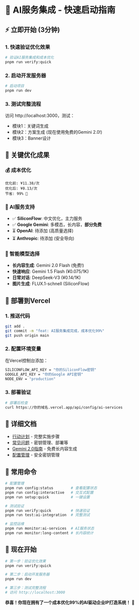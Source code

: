 # 🚀 AI服务集成 - 快速启动指南

## ⚡ 立即开始 (3分钟)

### 1. 快速验证优化效果
```bash
# 验证AI服务集成和成本优化
pnpm run verify:quick
```

### 2. 启动开发服务器
```bash
# 启动项目
pnpm run dev
```

### 3. 测试完整流程
访问 http://localhost:3000，测试：
- 模块1：关键词生成
- 模块2：方案生成 (现在使用免费的Gemini 2.0!)
- 模块3：Banner设计

## 🎯 关键优化成果

### 💰 成本优化
```
优化前: ¥11.38/次
优化后: ¥0.13/次  
节省: 99% 🎉
```

### 🤖 AI服务支持
- ✅ **SiliconFlow**: 中文优化，主力服务
- ✅ **Google Gemini**: 多模态，长内容，**部分免费**
- ⏳ **OpenAI**: 待添加 (高质量选择)
- ⏳ **Anthropic**: 待添加 (安全导向)

### 🧠 智能模型选择
- **长内容生成**: Gemini 2.0 Flash (免费!)
- **快速响应**: Gemini 1.5 Flash (¥0.075/1K)
- **日常对话**: DeepSeek-V3 (¥0.14/1K)
- **图片生成**: FLUX.1-schnell (SiliconFlow)

## 🚀 部署到Vercel

### 1. 推送代码
```bash
git add .
git commit -m "feat: AI服务集成完成，成本优化99%"
git push origin main
```

### 2. 配置环境变量
在Vercel控制台添加：
```bash
SILICONFLOW_API_KEY = "你的SiliconFlow密钥"
GOOGLE_API_KEY = "你的Google API密钥"
NODE_ENV = "production"
```

### 3. 部署验证
```bash
# 部署后检查
curl https://你的域名.vercel.app/api/config/ai-services
```

## 📖 详细文档

- [行动计划](docs/ACTION_PLAN.md) - 完整实施步骤
- [常见问题](docs/FAQ_ANSWERS.md) - 密钥管理、部署等
- [Gemini 2.0指南](docs/GEMINI_2_USAGE.md) - 免费长内容生成
- [配置管理](docs/CONFIG_MANAGEMENT.md) - 安全密钥管理

## 🔧 常用命令

```bash
# 配置管理
pnpm run config:status        # 查看配置状态
pnpm run config:interactive   # 交互式配置
pnpm run setup:quick          # 一键设置

# 测试验证  
pnpm run verify:quick         # 快速验证
pnpm run test:ai-integration  # 完整测试

# 监控运维
pnpm run monitor:ai-services  # AI服务状态
pnpm run monitor:long-content # 长内容统计
```

## 🎉 现在开始

```bash
# 第一步：验证优化效果
pnpm run verify:quick

# 第二步：启动开发服务器
pnpm run dev

# 第三步：测试完整流程
# 访问 http://localhost:3000
```

**恭喜！你现在拥有了一个成本优化99%的AI驱动企业IP打造系统！** 🚀